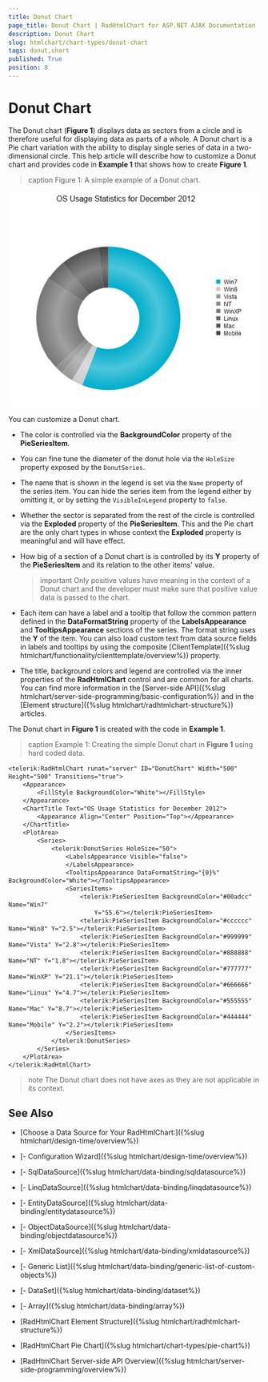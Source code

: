 ```yaml
---
title: Donut Chart
page_title: Donut Chart | RadHtmlChart for ASP.NET AJAX Documentation
description: Donut Chart
slug: htmlchart/chart-types/donut-chart
tags: donut,chart
published: True
position: 8
---
```


# Donut Chart

The Donut chart (**Figure 1**) displays data as sectors from a circle and is therefore useful for displaying data as parts of a whole. A Donut chart is a Pie chart variation with the ability to display single series of data in a two-dimensional circle. This help article will describe how to customize a Donut chart and provides code in **Example 1** that shows how to create **Figure 1**.

>caption Figure 1: A simple example of a Donut chart.

![htmlchart-donutchart-simple-example](images/htmlchart-donutchart-simple-example.png)

You can customize a Donut chart.

* The color is controlled via the **BackgroundColor** property of the **PieSeriesItem**.

* You can fine tune the diameter of the donut hole via the `HoleSize` property exposed by the `DonutSeries`.

* The name that is shown in the legend is set via the `Name` property of the series item. You can hide the series item from the legend either by omitting it, or by setting the `VisibleInLegend` property to `false`.

* Whether the sector is separated from the rest of the circle is controlled via the **Exploded** property of the **PieSeriesItem**. This and the Pie chart are the only chart types in whose context the **Exploded** property is meaningful and will have effect.

* How big of a section of a Donut chart is is controlled by its **Y** property of the **PieSeriesItem** and its relation to the other items' value.

	>important Only positive values have meaning in the context of a Donut chart and the developer must make sure that positive value data is passed to the chart.

* Each item can have a label and a tooltip that follow the common pattern defined in the **DataFormatString** property of the **LabelsAppearance** and **TooltipsAppearance** sections of the series. The format string uses the **Y** of the item. You can also load custom text from data source fields in labels and tooltips by using the composite [ClientTemplate]({%slug htmlchart/functionality/clienttemplate/overview%}) property.

* The title, background colors and legend are controlled via the inner properties of the **RadHtmlChart** control and are common for all charts. You can find more information in the [Server-side API]({%slug htmlchart/server-side-programming/basic-configuration%}) and in the [Element structure]({%slug htmlchart/radhtmlchart-structure%}) articles.

The Donut chart in **Figure 1** is created with the code in **Example 1**.

>caption Example 1: Creating the simple Donut chart in **Figure 1** using hard coded data.

````ASP.NET
<telerik:RadHtmlChart runat="server" ID="DonutChart" Width="500" Height="500" Transitions="true">
	<Appearance>
		<FillStyle BackgroundColor="White"></FillStyle>
	</Appearance>
	<ChartTitle Text="OS Usage Statistics for December 2012">
		<Appearance Align="Center" Position="Top"></Appearance>
	</ChartTitle>
	<PlotArea>
		<Series>
			<telerik:DonutSeries HoleSize="50">
				<LabelsAppearance Visible="false">
				</LabelsAppearance>
				<TooltipsAppearance DataFormatString="{0}%" BackgroundColor="White"></TooltipsAppearance>
				<SeriesItems>
					<telerik:PieSeriesItem BackgroundColor="#00adcc" Name="Win7"
						Y="55.6"></telerik:PieSeriesItem>
					<telerik:PieSeriesItem BackgroundColor="#cccccc" Name="Win8" Y="2.5"></telerik:PieSeriesItem>
					<telerik:PieSeriesItem BackgroundColor="#999999" Name="Vista" Y="2.8"></telerik:PieSeriesItem>
					<telerik:PieSeriesItem BackgroundColor="#888888" Name="NT" Y="1.8"></telerik:PieSeriesItem>
					<telerik:PieSeriesItem BackgroundColor="#777777" Name="WinXP" Y="21.1"></telerik:PieSeriesItem>
					<telerik:PieSeriesItem BackgroundColor="#666666" Name="Linux" Y="4.7"></telerik:PieSeriesItem>
					<telerik:PieSeriesItem BackgroundColor="#555555" Name="Mac" Y="8.7"></telerik:PieSeriesItem>
					<telerik:PieSeriesItem BackgroundColor="#444444" Name="Mobile" Y="2.2"></telerik:PieSeriesItem>
				</SeriesItems>
			</telerik:DonutSeries>
		</Series>
	</PlotArea>
</telerik:RadHtmlChart>
````

>note The Donut chart does not have axes as they are not applicable in its context.

## See Also

 * [Choose a Data Source for Your RadHtmlChart:]({%slug htmlchart/design-time/overview%})

 * [- Configuration Wizard]({%slug htmlchart/design-time/overview%})

 * [- SqlDataSource]({%slug htmlchart/data-binding/sqldatasource%})

 * [- LinqDataSource]({%slug htmlchart/data-binding/linqdatasource%})

 * [- EntityDataSource]({%slug htmlchart/data-binding/entitydatasource%})

 * [- ObjectDataSource]({%slug htmlchart/data-binding/objectdatasource%})

 * [- XmlDataSource]({%slug htmlchart/data-binding/xmldatasource%})

 * [- Generic List]({%slug htmlchart/data-binding/generic-list-of-custom-objects%})

 * [- DataSet]({%slug htmlchart/data-binding/dataset%})

 * [- Array]({%slug htmlchart/data-binding/array%})

 * [RadHtmlChart Element Structure]({%slug htmlchart/radhtmlchart-structure%})

 * [RadHtmlChart Pie Chart]({%slug htmlchart/chart-types/pie-chart%})

 * [RadHtmlChart Server-side API Overview]({%slug htmlchart/server-side-programming/overview%})
